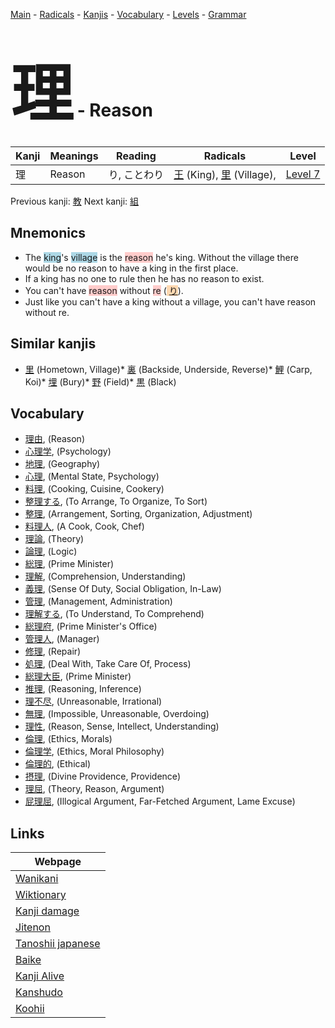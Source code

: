 <style> bigfont {font-size: 100px}</style>
[Main](../README.md) -
[Radicals](../radicals.md) -
[Kanjis](../kanjis.md) -
[Vocabulary](../vocabulary.md) -
[Levels](../levels.md) -
[Grammar](../grammar.md)
# <bigfont> 理</bigfont> - Reason 

| Kanji | Meanings | Reading | Radicals | Level |
| --- | --- | --- | --- | --- |
| 理 | Reason | り, ことわり | [王](../radicals/王.md) (King), [里](../radicals/里.md) (Village),  | [Level 7](../levels/wk_level7.md) |

Previous kanji: [教](教.md) Next kanji: [組](組.md) 

## Mnemonics
 * The <span style="background-color:#ADD8E6"> king</span>'s <span style="background-color:#ADD8E6"> village</span> is the <span style="background-color:#ffcccb"> reason</span> he's king. Without the village there would be no reason to have a king in the first place.
* If a king has no one to rule then he has no reason to exist.
* You can't have <span style="background-color:#ffcccb"> reason</span> without <span style="background-color:#ffcccb"> re</span> (<span style="background-color:#fed8b1"> [り](https://jisho.org/search/り)</span>).
* Just like you can't have a king without a village, you can't have reason without re.


## Similar kanjis
 * [里](里.md) (Hometown, Village)* [裏](裏.md) (Backside, Underside, Reverse)* [鯉](鯉.md) (Carp, Koi)* [埋](埋.md) (Bury)* [野](野.md) (Field)* [黒](黒.md) (Black)


## Vocabulary
 * [理由](../vocabulary/理.md), (Reason)
* [心理学](../vocabulary/理.md), (Psychology)
* [地理](../vocabulary/理.md), (Geography)
* [心理](../vocabulary/理.md), (Mental State, Psychology)
* [料理](../vocabulary/理.md), (Cooking, Cuisine, Cookery)
* [整理する](../vocabulary/理.md), (To Arrange, To Organize, To Sort)
* [整理](../vocabulary/理.md), (Arrangement, Sorting, Organization, Adjustment)
* [料理人](../vocabulary/理.md), (A Cook, Cook, Chef)
* [理論](../vocabulary/理.md), (Theory)
* [論理](../vocabulary/理.md), (Logic)
* [総理](../vocabulary/理.md), (Prime Minister)
* [理解](../vocabulary/理.md), (Comprehension, Understanding)
* [義理](../vocabulary/理.md), (Sense Of Duty, Social Obligation, In-Law)
* [管理](../vocabulary/理.md), (Management, Administration)
* [理解する](../vocabulary/理.md), (To Understand, To Comprehend)
* [総理府](../vocabulary/理.md), (Prime Minister's Office)
* [管理人](../vocabulary/理.md), (Manager)
* [修理](../vocabulary/理.md), (Repair)
* [処理](../vocabulary/理.md), (Deal With, Take Care Of, Process)
* [総理大臣](../vocabulary/理.md), (Prime Minister)
* [推理](../vocabulary/理.md), (Reasoning, Inference)
* [理不尽](../vocabulary/理.md), (Unreasonable, Irrational)
* [無理](../vocabulary/理.md), (Impossible, Unreasonable, Overdoing)
* [理性](../vocabulary/理.md), (Reason, Sense, Intellect, Understanding)
* [倫理](../vocabulary/理.md), (Ethics, Morals)
* [倫理学](../vocabulary/理.md), (Ethics, Moral Philosophy)
* [倫理的](../vocabulary/理.md), (Ethical)
* [摂理](../vocabulary/理.md), (Divine Providence, Providence)
* [理屈](../vocabulary/理.md), (Theory, Reason, Argument)
* [屁理屈](../vocabulary/理.md), (Illogical Argument, Far-Fetched Argument, Lame Excuse)



## Links 

| Webpage |
| --- |
| [Wanikani          ](https://www.wanikani.com/kanji/理) |
| [Wiktionary        ](https://en.wiktionary.org/wiki/理) |
| [Kanji damage      ](http://www.kanjidamage.com/kanji/search?utf8=✓&q=理) |
| [Jitenon           ](https://jitenon.com/kanji/理) |
| [Tanoshii japanese ](https://www.tanoshiijapanese.com/dictionary/kanji.cfm?k=理) |
| [Baike             ](https://baike.baidu.com/item/理) |
| [Kanji Alive       ](https://app.kanjialive.com/理) |
| [Kanshudo          ](https://www.kanshudo.com/searchmn?q=理) |
| [Koohii            ](https://kanji.koohii.com/study/kanji/理) |
